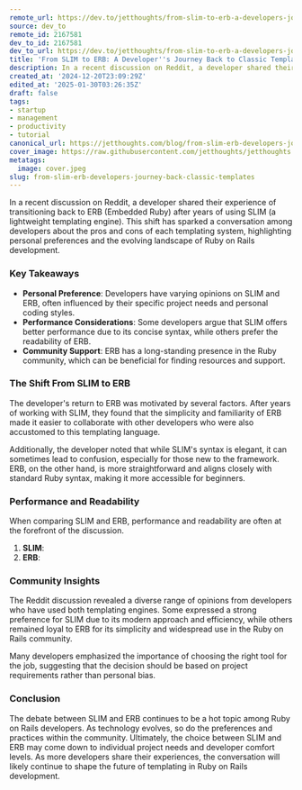 ```yaml
---
remote_url: https://dev.to/jetthoughts/from-slim-to-erb-a-developers-journey-back-to-classic-templates-3ipd
source: dev_to
remote_id: 2167581
dev_to_id: 2167581
dev_to_url: https://dev.to/jetthoughts/from-slim-to-erb-a-developers-journey-back-to-classic-templates-3ipd
title: 'From SLIM to ERB: A Developer''s Journey Back to Classic Templates'
description: In a recent discussion on Reddit, a developer shared their experience of transitioning back to ERB...
created_at: '2024-12-20T23:09:29Z'
edited_at: '2025-01-30T03:26:35Z'
draft: false
tags:
- startup
- management
- productivity
- tutorial
canonical_url: https://jetthoughts.com/blog/from-slim-erb-developers-journey-back-classic-templates/
cover_image: https://raw.githubusercontent.com/jetthoughts/jetthoughts.github.io/master/content/blog/from-slim-erb-developers-journey-back-classic-templates/cover.jpeg
metatags:
  image: cover.jpeg
slug: from-slim-erb-developers-journey-back-classic-templates
---
```

In a recent discussion on Reddit, a developer shared their experience of transitioning back to ERB (Embedded Ruby) after years of using SLIM (a lightweight templating engine). This shift has sparked a conversation among developers about the pros and cons of each templating system, highlighting personal preferences and the evolving landscape of Ruby on Rails development.

### Key Takeaways

*   **Personal Preference**: Developers have varying opinions on SLIM and ERB, often influenced by their specific project needs and personal coding styles.
*   **Performance Considerations**: Some developers argue that SLIM offers better performance due to its concise syntax, while others prefer the readability of ERB.
*   **Community Support**: ERB has a long-standing presence in the Ruby community, which can be beneficial for finding resources and support.

### The Shift From SLIM to ERB

The developer's return to ERB was motivated by several factors. After years of working with SLIM, they found that the simplicity and familiarity of ERB made it easier to collaborate with other developers who were also accustomed to this templating language.

Additionally, the developer noted that while SLIM's syntax is elegant, it can sometimes lead to confusion, especially for those new to the framework. ERB, on the other hand, is more straightforward and aligns closely with standard Ruby syntax, making it more accessible for beginners.

### Performance and Readability

When comparing SLIM and ERB, performance and readability are often at the forefront of the discussion.

1.  **SLIM**:
2.  **ERB**:

### Community Insights

The Reddit discussion revealed a diverse range of opinions from developers who have used both templating engines. Some expressed a strong preference for SLIM due to its modern approach and efficiency, while others remained loyal to ERB for its simplicity and widespread use in the Ruby on Rails community.

Many developers emphasized the importance of choosing the right tool for the job, suggesting that the decision should be based on project requirements rather than personal bias.

### Conclusion

The debate between SLIM and ERB continues to be a hot topic among Ruby on Rails developers. As technology evolves, so do the preferences and practices within the community. Ultimately, the choice between SLIM and ERB may come down to individual project needs and developer comfort levels. As more developers share their experiences, the conversation will likely continue to shape the future of templating in Ruby on Rails development.
